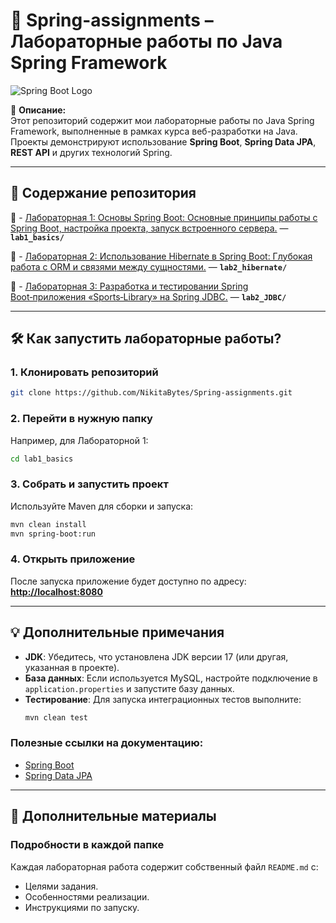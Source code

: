 # 🌱 Spring-assignments – Лабораторные работы по Java Spring Framework

![Spring Boot Logo](https://upload.wikimedia.org/wikipedia/commons/4/44/Spring_Framework_Logo_2018.svg)

📌 **Описание:**  
Этот репозиторий содержит мои лабораторные работы по Java Spring Framework, выполненные в рамках курса веб-разработки на Java. Проекты демонстрируют использование **Spring Boot**, **Spring Data JPA**, **REST API** и других технологий Spring.

---

## 🚀 **Содержание репозитория**

🔹 - [Лабораторная 1: Основы Spring Boot: Основные принципы работы с Spring Boot, настройка проекта, запуск встроенного сервера.](lab1_basics/) — **`lab1_basics/`**

🔹 - [Лабораторная 2: Использование Hibernate в Spring Boot: Глубокая работа с ORM и связями между сущностями.](lab2_hibernate/) — **`lab2_hibernate/`**

🔹 - [Лабораторная 3: Разработка и тестировании Spring Boot‑приложения «Sports‑Library» на Spring JDBC.](lab3_JDBC/) — **`lab2_JDBC/`**

---

## 🛠 **Как запустить лабораторные работы?**

### 1. Клонировать репозиторий
```bash
git clone https://github.com/NikitaBytes/Spring-assignments.git
```

### 2. Перейти в нужную папку
Например, для Лабораторной 1:
```bash
cd lab1_basics
```

### 3. Собрать и запустить проект
Используйте Maven для сборки и запуска:
```bash
mvn clean install
mvn spring-boot:run
```

### 4. Открыть приложение
После запуска приложение будет доступно по адресу:  
[**http://localhost:8080**](http://localhost:8080)

---

## 💡 **Дополнительные примечания**

- **JDK**: Убедитесь, что установлена JDK версии 17 (или другая, указанная в проекте).  
- **База данных**: Если используется MySQL, настройте подключение в `application.properties` и запустите базу данных.  
- **Тестирование**: Для запуска интеграционных тестов выполните:  
  ```bash
  mvn clean test
  ```

### Полезные ссылки на документацию:
- [Spring Boot](https://spring.io/projects/spring-boot)  
- [Spring Data JPA](https://spring.io/projects/spring-data-jpa)  

---

## 📄 **Дополнительные материалы**

### Подробности в каждой папке
Каждая лабораторная работа содержит собственный файл `README.md` с:  
- Целями задания.  
- Особенностями реализации.  
- Инструкциями по запуску.  
